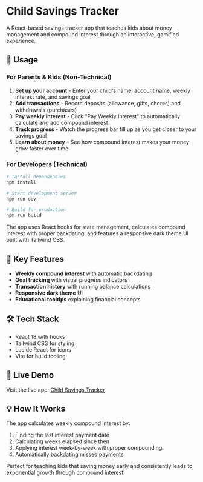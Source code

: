 # Child Savings Tracker

A React-based savings tracker app that teaches kids about money management and compound interest through an interactive, gamified experience.

## 🚀 Usage

### For Parents & Kids (Non-Technical)
1. **Set up your account** - Enter your child's name, account name, weekly interest rate, and savings goal
2. **Add transactions** - Record deposits (allowance, gifts, chores) and withdrawals (purchases)
3. **Pay weekly interest** - Click "Pay Weekly Interest" to automatically calculate and add compound interest
4. **Track progress** - Watch the progress bar fill up as you get closer to your savings goal
5. **Learn about money** - See how compound interest makes your money grow faster over time

### For Developers (Technical)
```bash
# Install dependencies
npm install

# Start development server
npm run dev

# Build for production
npm run build
```

The app uses React hooks for state management, calculates compound interest with proper backdating, and features a responsive dark theme UI built with Tailwind CSS.

## 🎯 Key Features

- **Weekly compound interest** with automatic backdating
- **Goal tracking** with visual progress indicators  
- **Transaction history** with running balance calculations
- **Responsive dark theme** UI
- **Educational tooltips** explaining financial concepts

## 🛠️ Tech Stack

- React 18 with hooks
- Tailwind CSS for styling
- Lucide React for icons
- Vite for build tooling

## 📱 Live Demo

Visit the live app: [Child Savings Tracker](https://classy-creponne-37ac0b.netlify.app)

## 💡 How It Works

The app calculates weekly compound interest by:
1. Finding the last interest payment date
2. Calculating weeks elapsed since then
3. Applying interest week-by-week with proper compounding
4. Automatically backdating missed payments

Perfect for teaching kids that saving money early and consistently leads to exponential growth through compound interest!